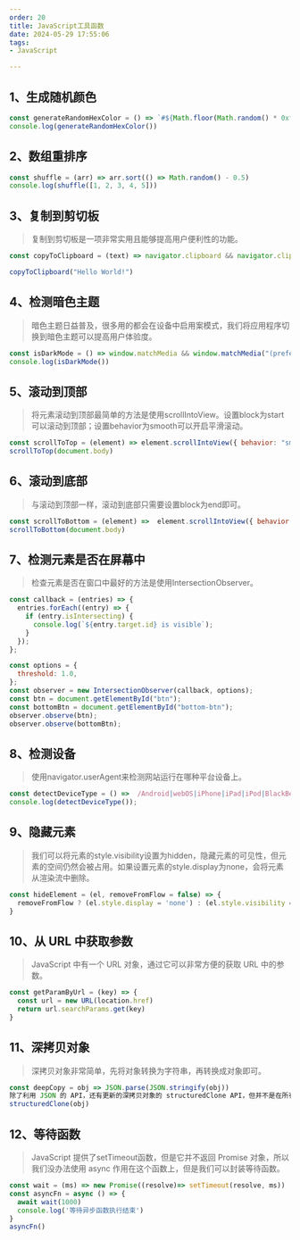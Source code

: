 ```yaml
---
order: 20
title: JavaScript工具函数
date: 2024-05-29 17:55:06
tags:
- JavaScript

---
```


## 1、生成随机颜色

```JavaScript
const generateRandomHexColor = () => `#${Math.floor(Math.random() * 0xffffff).toString(16)}`
console.log(generateRandomHexColor())
```

## 2、数组重排序

```JavaScript
const shuffle = (arr) => arr.sort(() => Math.random() - 0.5)
console.log(shuffle([1, 2, 3, 4, 5]))
```

## 3、复制到剪切板

> 复制到剪切板是一项非常实用且能够提高用户便利性的功能。

```JavaScript
const copyToClipboard = (text) => navigator.clipboard && navigator.clipboard.writeText && navigator.clipboard.writeText(text)

copyToClipboard("Hello World!")
```

## 4、检测暗色主题

> 暗色主题日益普及，很多用的都会在设备中启用案模式，我们将应用程序切换到暗色主题可以提高用户体验度。

```JavaScript
const isDarkMode = () => window.matchMedia && window.matchMedia("(prefers-color-scheme: dark)").matches;
console.log(isDarkMode())
```

## 5、滚动到顶部

> 将元素滚动到顶部最简单的方法是使用scrollIntoView。设置block为start可以滚动到顶部；设置behavior为smooth可以开启平滑滚动。

```JavaScript
const scrollToTop = (element) => element.scrollIntoView({ behavior: "smooth", block: "start" });
scrollToTop(document.body)
```

## 6、滚动到底部

> 与滚动到顶部一样，滚动到底部只需要设置block为end即可。

```JavaScript
const scrollToBottom = (element) =>  element.scrollIntoView({ behavior: "smooth", block: "end" });
scrollToBottom(document.body)
```

## 7、检测元素是否在屏幕中

> 检查元素是否在窗口中最好的方法是使用IntersectionObserver。

```JavaScript
const callback = (entries) => {
  entries.forEach((entry) => {
    if (entry.isIntersecting) {
      console.log(`${entry.target.id} is visible`);
    }
  });
};

const options = {
  threshold: 1.0,
};
const observer = new IntersectionObserver(callback, options);
const btn = document.getElementById("btn");
const bottomBtn = document.getElementById("bottom-btn");
observer.observe(btn);
observer.observe(bottomBtn);
```

## 8、检测设备

> 使用navigator.userAgent来检测网站运行在哪种平台设备上。

```JavaScript
const detectDeviceType = () =>  /Android|webOS|iPhone|iPad|iPod|BlackBerry|IEMobile|Opera Mini/i.test(navigator.userAgent) ? "Mobile" : "Desktop";
console.log(detectDeviceType());
```

## 9、隐藏元素

> 我们可以将元素的style.visibility设置为hidden，隐藏元素的可见性，但元素的空间仍然会被占用。如果设置元素的style.display为none，会将元素从渲染流中删除。

```JavaScript
const hideElement = (el, removeFromFlow = false) => {
  removeFromFlow ? (el.style.display = 'none') : (el.style.visibility = 'hidden')
}
```

## 10、从 URL 中获取参数

> JavaScript 中有一个 URL 对象，通过它可以非常方便的获取 URL 中的参数。

```JavaScript
const getParamByUrl = (key) => {
  const url = new URL(location.href)
  return url.searchParams.get(key)
}
```

## 11、深拷贝对象

> 深拷贝对象非常简单，先将对象转换为字符串，再转换成对象即可。

```JavaScript
const deepCopy = obj => JSON.parse(JSON.stringify(obj))
除了利用 JSON 的 API，还有更新的深拷贝对象的 structuredClone API，但并不是在所有的浏览器中都支持。
structuredClone(obj)
```

## 12、等待函数

>JavaScript 提供了setTimeout函数，但是它并不返回 Promise 对象，所以我们没办法使用 async 作用在这个函数上，但是我们可以封装等待函数。

```JavaScript
const wait = (ms) => new Promise((resolve)=> setTimeout(resolve, ms))
const asyncFn = async () => {
  await wait(1000)
  console.log('等待异步函数执行结束')
}
asyncFn()
```
